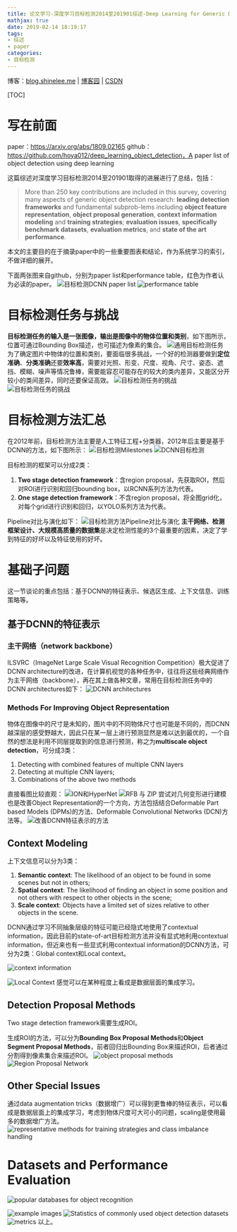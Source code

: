 ```yaml
---
title: 论文学习-深度学习目标检测2014至201901综述-Deep Learning for Generic Object Detection A Survey
mathjax: true
date: 2019-02-14 18:19:17
tags:
- 综述
- paper
categories:
- 目标检测
---
```


博客：[blog.shinelee.me](https://blog.shinelee.me/) | [博客园](https://www.cnblogs.com/shine-lee/) | [CSDN](https://blog.csdn.net/blogshinelee)

[TOC]
# 写在前面

paper：https://arxiv.org/abs/1809.02165
github：https://github.com/hoya012/deep_learning_object_detection，A paper list of object detection using deep learning

这篇综述对深度学习目标检测2014至201901取得的进展进行了总结，包括：

> More than 250 key contributions are included in this survey, covering many aspects of generic object detection research: **leading detection frameworks** and fundamental subprob-lems including **object feature representation**, **object proposal generation**, **context information modeling** and **training strategies**; **evaluation issues**, **specifically benchmark datasets**, **evaluation metrics**, and **state of the art performance**.

本文的主要目的在于摘录paper中的一些重要图表和结论，作为系统学习的索引，不做详细的展开。

下面两张图来自github，分别为paper list和performance table，红色为作者认为必读的paper。
![目标检测DCNN paper list](https://s2.ax1x.com/2019/02/13/k0rACF.png)
![performance table](https://s2.ax1x.com/2019/02/14/kBHdW4.png)

# 目标检测任务与挑战

**目标检测任务的输入是一张图像，输出是图像中的物体位置和类别**，如下图所示，位置可通过Bounding Box描述，也可描述为像素的集合。
![通用目标检测任务](https://s2.ax1x.com/2019/02/13/k0w3Ox.png)
为了确定图片中物体的位置和类别，要面临很多挑战，一个好的检测器要做到**定位准确**、**分类准确**还要**效率高**，需要对光照、形变、尺度、视角、尺寸、姿态、遮挡、模糊、噪声等情况鲁棒，需要能容忍可能存在的较大的类内差异，又能区分开较小的类间差异，同时还要保证高效。
![目标检测任务的挑战](https://s2.ax1x.com/2019/02/13/k0rWV0.png)
![目标检测任务的挑战](https://s2.ax1x.com/2019/02/13/k0sEIf.png)

# 目标检测方法汇总

在2012年前，目标检测方法主要是人工特征工程+分类器，2012年后主要是基于DCNN的方法，如下图所示：
![目标检测Milestones](https://s2.ax1x.com/2019/02/13/k0Dk6A.png)
![DCNN目标检测](https://s2.ax1x.com/2019/02/13/k0DahF.png)

目标检测的框架可以分成2类：

 1. **Two stage detection framework**：含region proposal，先获取ROI，然后对ROI进行识别和回归bounding box，以RCNN系列方法为代表。
 2. **One stage detection framework**：不含region proposal，将全图grid化，对每个grid进行识别和回归，以YOLO系列方法为代表。

Pipeline对比与演化如下：
![目标检测方法Pipeline对比与演化](https://s2.ax1x.com/2019/02/13/k0WF1K.jpg)
**主干网络、检测框架设计、大规模高质量的数据集**是决定检测性能的3个最重要的因素，决定了学到特征的好坏以及特征使用的好坏。

# 基础子问题
这一节谈论的重点包括：基于DCNN的特征表示、候选区生成、上下文信息、训练策略等。

## 基于DCNN的特征表示
### 主干网络（network backbone）
ILSVRC（ImageNet Large Scale Visual Recognition Competition）极大促进了DCNN architecture的改进，在计算机视觉的各种任务中，往往将这些经典网络作为主干网络（backbone），再在其上做各种文章，常用在目标检测任务中的DCNN architectures如下：
![DCNN architectures](https://s2.ax1x.com/2019/02/13/k0fnrF.png)
### Methods For Improving Object Representation
物体在图像中的尺寸是未知的，图片中的不同物体尺寸也可能是不同的，而DCNN越深层的感受野越大，因此只在某一层上进行预测显然是难以达到最优的，一个自然的想法是利用不同层提取到的信息进行预测，称之为**multiscale object detection**，可分成3类：

1. Detecting with combined features of multiple CNN layers
2. Detecting at multiple CNN layers; 
3. Combinations of the above two methods

直接看图比较直观：
![ION和HyperNet](https://s2.ax1x.com/2019/02/14/kBo0SA.png)
![RFB 与 ZIP](https://s2.ax1x.com/2019/02/14/kB3OuF.jpg)
尝试对几何变形进行建模也是改善Object Representation的一个方向，方法包括结合Deformable Part based Models (DPMs)的方法、Deformable Convolutional Networks (DCN)方法等。
![改善DCNN特征表示的方法](https://s2.ax1x.com/2019/02/14/kB8eUA.jpg)
## Context Modeling 
上下文信息可以分为3类：

 1. **Semantic context**: The likelihood of an object to be found in some scenes but not in others;
 2. **Spatial context**: The likelihood of finding an object in some position and not others with respect to other objects in the scene; 
 3. **Scale context**: Objects have a limited set of sizes relative to other objects in the scene. 

DCNN通过学习不同抽象层级的特征可能已经隐式地使用了contextual information，因此目前的state-of-art目标检测方法并没有显式地利用contextual information，但近来也有一些显式利用contextual information的DCNN方法，可分为2类：Global context和Local context。

![context information](https://s2.ax1x.com/2019/02/14/kBc7PP.png)

![Local Context](https://s2.ax1x.com/2019/02/14/kBcb28.png)
感觉可以在某种程度上看成是数据层面的集成学习。

## Detection Proposal Methods

Two stage detection framework需要生成ROI。

生成ROI的方法，可以分为**Bounding Box Proposal Methods**和**Object Segment Proposal Methods**，前者回归出Bounding Box来描述ROI，后者通过分割得到像素集合来描述ROI。
![object proposal methods](https://s2.ax1x.com/2019/02/14/kBgvQO.png)
![Region Proposal Network](https://s2.ax1x.com/2019/02/14/kB2peH.png)
## Other Special Issues 
通过data augmentation tricks（数据增广）可以得到更鲁棒的特征表示，可以看成是数据层面上的集成学习，考虑到物体尺度可大可小的问题，scaling是使用最多的数据增广方法。
![representative methods for training strategies and class imbalance handling](https://s2.ax1x.com/2019/02/14/kB56jP.png)
# Datasets and Performance Evaluation
![popular databases for object recognition](https://s2.ax1x.com/2019/02/14/kB5fAg.png)

![example images](https://s2.ax1x.com/2019/02/14/kB5XEF.png)
![Statistics of commonly used object detection datasets](https://s2.ax1x.com/2019/02/14/kB5zC9.png)
![metrics](https://s2.ax1x.com/2019/02/14/kBIpg1.png)
以上。